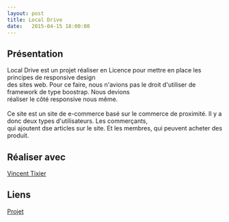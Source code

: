 ```yaml
---
layout: post
title: Local Drive
date:   2015-04-15 18:00:00
---
```


<h2>Présentation</h2>
<p>
	Local Drive est un projet réaliser en Licence pour mettre en place les principes de responsive design<br/>
des sites web. Pour ce faire, nous n'avions pas le droit d'utiliser de framework de type boostrap. Nous devions<br/>
réaliser le côté responsive nous même.<br/>
<br/>
Ce site est un site de e-commerce basé sur le commerce de proximité. Il y a donc deux types d'utilisateurs. Les commerçants, <br/>
qui ajoutent dse articles sur le site. Et les membres, qui peuvent acheter des produit.
</p>
<h2>Réaliser avec</h2>
<a href="https://github.com/vTixier1/">Vincent Tixier</a>
<h2>Liens</h2>
<a href="https://github.com/VincentVoyer/LocalDrive">Projet</a>